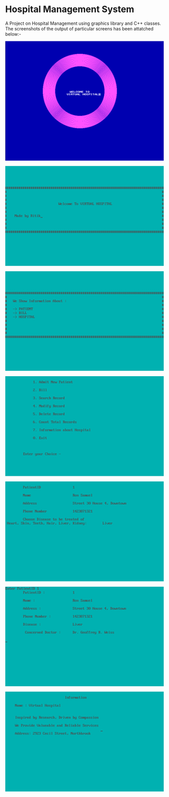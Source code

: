 # Hospital Management System

A Project on Hospital Management using graphics library and C++ classes.
The screenshots of the output of particular screens has been attatched below:-

![Welcome](./screenshots/Welcome.png)

![Credits](./screenshots/Credits.png)

![Catalouge](./screenshots/Catalouge.png)

![Menu](./screenshots/Menu.png)

![AddPatient](./screenshots/AddPatient.png)

![SearchPatient](./screenshots/SearchPatient.png)

![Information](./screenshots/Information.png)
